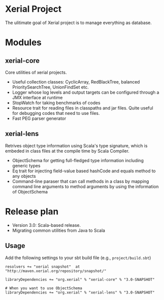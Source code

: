Xerial Project
===========

The ulitimate goal of Xerial project is to manage everything as database. 

# Modules

## xerial-core
Core utilities of xerial projects.
 
 * Useful collection classes: CyclicArray, RedBlackTree, balanced PrioritySearchTree, UnionFindSet etc.
 * Logger whose log levels and output targets can be configured through a JMX interface at runtime
 * StopWatch for taking benchmarks of codes
 * Resource trait for reading files in classpaths and jar files. Quite useful for debugging codes that need to use files.
 * Fast PEG parser generator 

## xerial-lens
Retrives object type information using Scala's type signature, which is embeded in class files at the compile time by Scala Compiler.

 * ObjectSchema for getting full-fledged type information including generic types
 * Eq trait for injecting field-value based hashCode and equals method to any objects
 * Command-line paraser that can call methods in a class by mapping command line arguments to method arguments by using the information of ObjectSchema

# Release plan

 * Version 3.0: Scala-based release. 
  * Migrating common utilities from Java to Scala

## Usage
Add the following settings to your sbt build file (e.g., `project/build.sbt`)

    resolvers += "xerial snapshot"  at "http://maven.xerial.org/repository/snapshot/"
    
    libraryDependencies += "org.xerial" % "xerial-core" % "3.0-SNAPSHOT"
    
    # When you want to use ObjectSchema
    libraryDependencies += "org.xerial" % "xerial-lens" % "3.0-SNAPSHOT"

